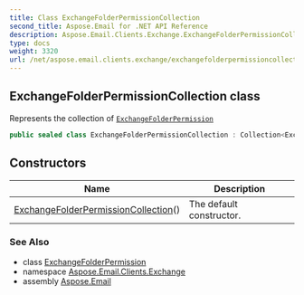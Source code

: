 ```yaml
---
title: Class ExchangeFolderPermissionCollection
second_title: Aspose.Email for .NET API Reference
description: Aspose.Email.Clients.Exchange.ExchangeFolderPermissionCollection class. Represents the collection of ExchangeFolderPermission
type: docs
weight: 3320
url: /net/aspose.email.clients.exchange/exchangefolderpermissioncollection/
---
```

## ExchangeFolderPermissionCollection class

Represents the collection of [`ExchangeFolderPermission`](../exchangefolderpermission/)

```csharp
public sealed class ExchangeFolderPermissionCollection : Collection<ExchangeFolderPermission>
```

## Constructors

| Name | Description |
| --- | --- |
| [ExchangeFolderPermissionCollection](exchangefolderpermissioncollection/)() | The default constructor. |

### See Also

* class [ExchangeFolderPermission](../exchangefolderpermission/)
* namespace [Aspose.Email.Clients.Exchange](../../aspose.email.clients.exchange/)
* assembly [Aspose.Email](../../)


